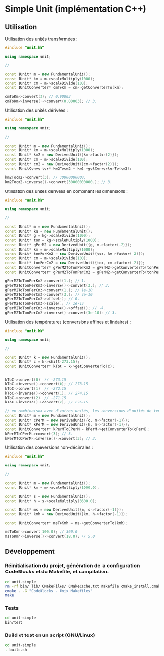 # Simple Unit (implémentation C++)

## Utilisation

Utilisation des unités transformées :

```cpp
#include "unit.hh"

using namespace unit;

//

const IUnit* m = new FundamentalUnit();
const IUnit* km = m->scaleMultiply(1000);
const IUnit* cm = m->scaleDivide(100);
const IUnitConverter* cmToKm = cm->getConverterTo(km);

cmToKm->convert(3); // 0.00003
cmToKm->inverse()->convert(0.00003); // 3.
```

Utilisation des unités dérivées :

```cpp
#include "unit.hh"

using namespace unit;

//

const IUnit* m = new FundamentalUnit();
const IUnit* km = m->scaleMultiply(1000);
const IUnit* km2 = new DerivedUnit({km->factor(2)});
const IUnit* cm = m->scaleDivide(100);
const IUnit* cm2 = new DerivedUnit({cm->factor(2)});
const IUnitConverter* km2Tocm2 = km2->getConverterTo(cm2);

km2Tocm2->convert(3); // 30000000000.
km2Tocm2->inverse()->convert(30000000000.); // 3.
```

Utilisation des unités dérivées en combinant les dimensions :

```cpp
#include "unit.hh"

using namespace unit;

//

const IUnit* m = new FundamentalUnit();
const IUnit* kg = new FundamentalUnit();
const IUnit* g = kg->scaleDivide(1000);
const IUnit* ton = kg->scaleMultiply(1000);
const IUnit* gPerM2 = new DerivedUnit({g, m->factor(-2)});
const IUnit* km = m->scaleMultiply(1000);
const IUnit* tonPerKm2 = new DerivedUnit({ton, km->factor(-2)});
const IUnit* cm = m->scaleDivide(100);
const IUnit* tonPerCm2 = new DerivedUnit({ton, cm->factor(-2)});
const IUnitConverter* gPerM2ToTonPerKm2 = gPerM2->getConverterTo(tonPerKm2);
const IUnitConverter* gPerM2ToTonPerCm2 = gPerM2->getConverterTo(tonPerCm2);

gPerM2ToTonPerKm2->convert(1.); // 1.
gPerM2ToTonPerKm2->inverse()->convert(3.); // 3.
gPerM2ToTonPerCm2->convert(1.); // 1e-10
gPerM2ToTonPerCm2->convert(3.); // 3e-10
gPerM2ToTonPerCm2->offset(); // 0.
gPerM2ToTonPerCm2->scale(); // 1e-10
gPerM2ToTonPerCm2->inverse()->offset(); // -0.
gPerM2ToTonPerCm2->inverse()->convert(3e-10); // 3.
```

Utilisation des températures (conversions affines et linéaires) :

```cpp
#include "unit.hh"

using namespace unit;

//

const IUnit* k = new FundamentalUnit();
const IUnit* c = k->shift(273.15);
const IUnitConverter* kToC = k->getConverterTo(c);


kToC->convert(0); // -273.15
kToC->inverse()->convert(0); // 273.15
kToC->convert(1); // -272.15
kToC->inverse()->convert(1); // 274.15
kToC->convert(2); // -271.15
kToC->inverse()->convert(2); // 275.15

// en combinaison avec d'autres unités, les conversions d'unités de températures doivent devenir linéaires
const IUnit* m = new FundamentalUnit();
const IUnit* cPerM = new DerivedUnit({c, m->factor(-1)});
const IUnit* kPerM = new DerivedUnit({k, m->factor(-1)});
const IUnitConverter* kPerMToCPerM = kPerM->getConverterTo(cPerM);
kPerMToCPerM->convert(3); // 3.
kPerMToCPerM->inverse()->convert(3); // 3.
```

Utilisation des conversions non-décimales :

```cpp
#include "unit.hh"

using namespace unit;

//

const IUnit* m = new FundamentalUnit();
const IUnit* km = m->scaleMultiply(1000.0);

const IUnit* s = new FundamentalUnit();
const IUnit* h = s->scaleMultiply(3600.0);

const IUnit* ms = new DerivedUnit({m, s->factor(-1)});
const IUnit* kmh = new DerivedUnit({km, h->factor(-1)});

const IUnitConverter* msToKmh = ms->getConverterTo(kmh);

msToKmh->convert(100.0); // 360.0
msToKmh->inverse()->convert(18.0); // 5.0
```

## Développement

### Réinitialisation du projet, génération de la configuration CodeBlocks et du Makefile, et compilation:

```bash
cd unit-simple
rm -rf bin/ lib/ CMakeFiles/ CMakeCache.txt Makefile cmake_install.cmake
cmake . -G "CodeBlocks - Unix Makefiles"
make
```

### Tests

```bash
cd unit-simple
bin/test
```

### Build et test en un script (GNU/Linux)

```bash
cd unit-simple
. build.sh
```
